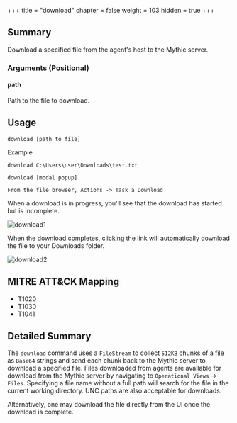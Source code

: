 +++
title = "download"
chapter = false
weight = 103
hidden = true
+++

## Summary
Download a specified file from the agent's host to the Mythic server.

### Arguments (Positional)
#### path

Path to the file to download.

## Usage
```
download [path to file]
```
Example
```
download C:\Users\user\Downloads\test.txt

download [modal popup]

From the file browser, Actions -> Task a Download
```

When a download is in progress, you'll see that the download has started but is incomplete.

![download1](../images/download01.png)

When the download completes, clicking the link will automatically download the file to your Downloads folder.

![download2](../images/download02.png)


## MITRE ATT&CK Mapping

- T1020
- T1030
- T1041

## Detailed Summary
The `download` command uses a `FileStream` to collect `512KB` chunks of a file  as `Base64` strings and send each chunk back to the Mythic server to download a specified file. Files downloaded from agents are available for download from the Mythic server by navigating to `Operational Views` -> `Files`. Specifying a file name without a full path will search for the file in the current working directory. UNC paths are also acceptable for downloads.

Alternatively, one may download the file directly from the UI once the download is complete.